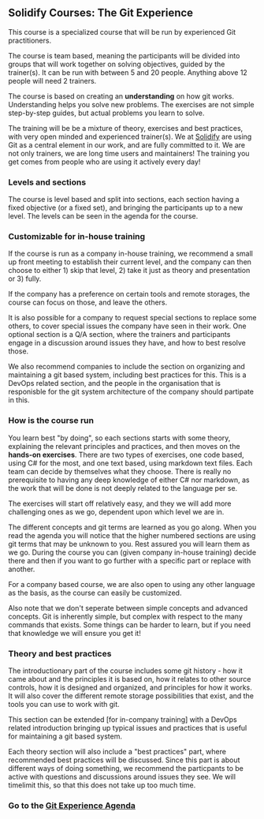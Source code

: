 ## Solidify Courses:   The Git Experience

This course is a specialized course that will be run by experienced Git practitioners.

The course is team based, meaning the participants will be divided into groups that will work together on solving objectives, guided by the trainer(s).  It can be run with between 5 and 20 people.  Anything above 12 people will need 2 trainers.

The course is based on creating an **understanding** on how git works.  Understanding helps you solve new problems.  The exercises are not simple step-by-step guides, but actual problems you learn to solve.

The training will be be a mixture of theory, exercises and best practices, with very open minded and experienced trainer(s).  We at [Solidify](https://solidify.se) are using Git as a central element in our work, and are fully committed to it. We are not only trainers, we are long time users and maintainers! The training you get comes from people who are using it actively every day!  

### Levels and sections

The course is level based and split into sections, each section having a fixed objective (or a fixed set), and bringing the participants up to a new level. The levels can be seen in the agenda for the course. 

### Customizable for in-house training

If the course is run as a company in-house training, we recommend a small up front meeting to establish their current level, and the company can then choose to either 1) skip that level, 2) take it just as theory and presentation or 3) fully. 

If the company has a preference on certain tools and remote storages, the course can focus on those, and leave the others.

It is also possible for a company to request special sections to replace some others, to cover special issues the company have seen in their work.  One optional section is a Q/A section, where the trainers and participants engage in a discussion around issues they have, and how to best resolve those. 

We also recommend companies to include the section on organizing and maintaining a git based system, including best practices for this. This is a DevOps related section, and the people in the organisation that is responisble for the git system architecture of the company should partipate in this. 

### How is the course run 

You learn best "by doing", so each sections starts with some theory, explaining the relevant principles and practices, and then moves on the **hands-on exercises**.  There are two types of exercises, one code based, using C# for the most, and one text based, using markdown text files.   Each team can decide by themselves what they choose.  There is really no prerequisite to having any deep knowledge of either C# nor markdown, as the work that will be done is not deeply related to the language per se.

The exercises will start off relatively easy, and they we will add more challenging ones as we go, dependent upon which level we are in.

The different concepts and git terms are learned as you go along.  When you read the agenda you will notice that the higher numbered sections are using git terms that may be unknown to you.  Rest assured you will learn them as we go.  During the course you can (given company in-house training) decide there and then if you want to go further with a specific part or replace with another. 

For a company based course, we are also open to using any other language as the basis, as the course can easily be customized.  

Also note that we don't seperate between simple concepts and advanced concepts.  Git is inherently simple, but complex with respect to the many commands that exists. Some things can be harder to learn, but if you need that knowledge we will ensure you get it! 

### Theory and best practices

The introductionary part of the course includes some git history - how it came about and the principles it is based on, how it relates to other source controls, how it is designed and organized, and principles for how it works. It will also cover the different remote storage possibilities that exist, and the tools you can use to work with git. 

This section can be extended [for in-company training] with a DevOps related introduction bringing up typical issues and practices that is useful for maintaining a git based system.  

Each theory section will also include a "best practices" part, where recommended best practices will be discussed. Since this part is about different ways of doing something, we recommend the particpants to be active with questions and discussions around issues they see. We will timelimit this, so that this does not take up too much time. 

### Go to the [Git Experience Agenda](GitAgenda.md)